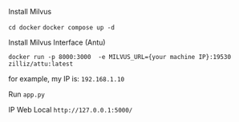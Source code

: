 Install Milvus

`cd docker`
`docker compose up -d`


Install Milvus Interface (Antu)

`docker run -p 8000:3000  -e MILVUS_URL={your machine IP}:19530 zilliz/attu:latest`

for example, my IP is: `192.168.1.10`

Run `app.py`

IP Web Local `http://127.0.0.1:5000/`

